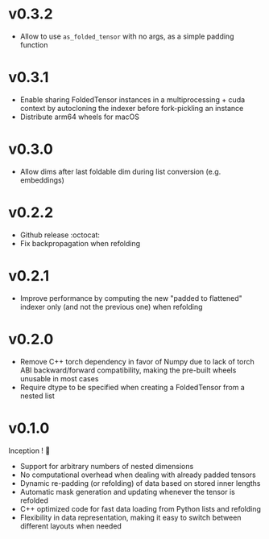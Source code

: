 # v0.3.2

- Allow to use `as_folded_tensor` with no args, as a simple padding function

# v0.3.1

- Enable sharing FoldedTensor instances in a multiprocessing + cuda context by autocloning the indexer before fork-pickling an instance
- Distribute arm64 wheels for macOS

# v0.3.0

- Allow dims after last foldable dim during list conversion (e.g. embeddings)

# v0.2.2

- Github release :octocat:
- Fix backpropagation when refolding

# v0.2.1

- Improve performance by computing the new "padded to flattened" indexer only (and not the previous one) when refolding

# v0.2.0

- Remove C++ torch dependency in favor of Numpy due to lack of torch ABI backward/forward compatibility, making the pre-built wheels unusable in most cases
- Require dtype to be specified when creating a FoldedTensor from a nested list

# v0.1.0

Inception ! :tada:

- Support for arbitrary numbers of nested dimensions
- No computational overhead when dealing with already padded tensors
- Dynamic re-padding (or refolding) of data based on stored inner lengths
- Automatic mask generation and updating whenever the tensor is refolded
- C++ optimized code for fast data loading from Python lists and refolding
- Flexibility in data representation, making it easy to switch between different layouts when needed
